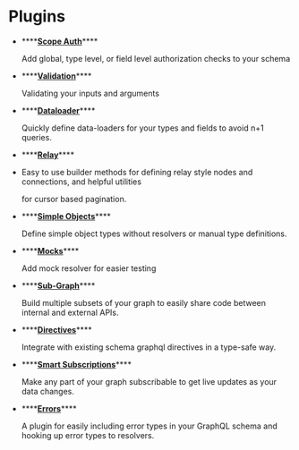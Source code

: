 # Plugins

* \*\*\*\*[**Scope Auth**](scope-auth.md)\*\*\*\*

  Add global, type level, or field level authorization checks to your schema

* \*\*\*\*[**Validation**](validation.md)\*\*\*\*

  Validating your inputs and arguments

* \*\*\*\*[**Dataloader**](dataloader.md)\*\*\*\*

  Quickly define data-loaders for your types and fields to avoid n+1 queries.

* \*\*\*\*[**Relay**](relay.md)\*\*\*\*
* Easy to use builder methods for defining relay style nodes and connections, and helpful utilities

  for cursor based pagination.

* \*\*\*\*[**Simple Objects**](simple-objects.md)\*\*\*\*

  Define simple object types without resolvers or manual type definitions.

* \*\*\*\*[**Mocks**](mocks.md)\*\*\*\*

  Add mock resolver for easier testing

* \*\*\*\*[**Sub-Graph**](sub-graph.md)\*\*\*\*

  Build multiple subsets of your graph to easily share code between internal and external APIs.

* \*\*\*\*[**Directives**](directives.md)\*\*\*\*

  Integrate with existing schema graphql directives in a type-safe way.

* \*\*\*\*[**Smart Subscriptions**](smart-subscriptions.md)\*\*\*\*

  Make any part of your graph subscribable to get live updates as your data changes.

* \*\*\*\*[**Errors**](errors.md)\*\*\*\*

  A plugin for easily including error types in your GraphQL schema and hooking up error types to resolvers.

